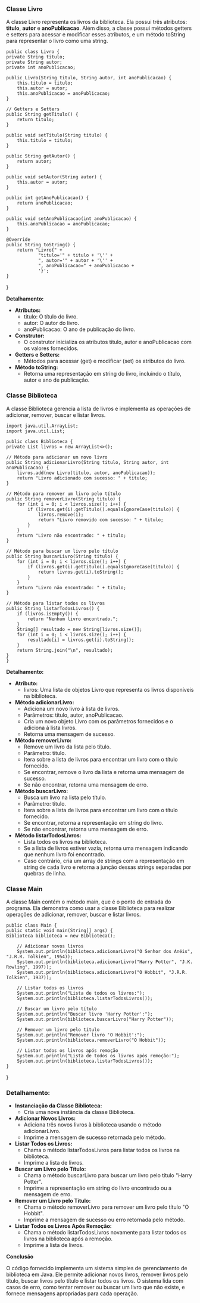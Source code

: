 ### Classe Livro

A classe Livro representa os livros da biblioteca. Ela possui três atributos: **titulo**, **autor** e **anoPublicacao**. Além disso, a classe possui métodos getters e setters para acessar e modificar esses atributos, e um método toString para representar o livro como uma string.

```plaintext
public class Livro {
private String titulo;
private String autor;
private int anoPublicacao;

public Livro(String titulo, String autor, int anoPublicacao) {
    this.titulo = titulo;
    this.autor = autor;
    this.anoPublicacao = anoPublicacao;
}

// Getters e Setters
public String getTitulo() {
    return titulo;
}

public void setTitulo(String titulo) {
    this.titulo = titulo;
}

public String getAutor() {
    return autor;
}

public void setAutor(String autor) {
    this.autor = autor;
}

public int getAnoPublicacao() {
    return anoPublicacao;
}

public void setAnoPublicacao(int anoPublicacao) {
    this.anoPublicacao = anoPublicacao;
}

@Override
public String toString() {
    return "Livro{" +
            "titulo='" + titulo + '\'' +
            ", autor='" + autor + '\'' +
            ", anoPublicacao=" + anoPublicacao +
            '}';
}
```

}

**Detalhamento:**

*   **Atributos:**
    *   titulo: O título do livro.
    *   autor: O autor do livro.
    *   anoPublicacao: O ano de publicação do livro.
*   **Construtor:**
    *   O construtor inicializa os atributos titulo, autor e anoPublicacao com os valores fornecidos.
*   **Getters e Setters:**
    *   Métodos para acessar (get) e modificar (set) os atributos do livro.
*   **Método toString:**
    *   Retorna uma representação em string do livro, incluindo o título, autor e ano de publicação.

### Classe Biblioteca

A classe Biblioteca gerencia a lista de livros e implementa as operações de adicionar, remover, buscar e listar livros.

```plaintext
import java.util.ArrayList;
import java.util.List;

public class Biblioteca {
private List livros = new ArrayList<>();

// Método para adicionar um novo livro
public String adicionarLivro(String titulo, String autor, int anoPublicacao) {
    livros.add(new Livro(titulo, autor, anoPublicacao));
    return "Livro adicionado com sucesso: " + titulo;
}

// Método para remover um livro pelo título
public String removerLivro(String titulo) {
    for (int i = 0; i < livros.size(); i++) {
        if (livros.get(i).getTitulo().equalsIgnoreCase(titulo)) {
            livros.remove(i);
            return "Livro removido com sucesso: " + titulo;
        }
    }
    return "Livro não encontrado: " + titulo;
}

// Método para buscar um livro pelo título
public String buscarLivro(String titulo) {
    for (int i = 0; i < livros.size(); i++) {
        if (livros.get(i).getTitulo().equalsIgnoreCase(titulo)) {
            return livros.get(i).toString();
        }
    }
    return "Livro não encontrado: " + titulo;
}

// Método para listar todos os livros
public String listarTodosLivros() {
    if (livros.isEmpty()) {
        return "Nenhum livro encontrado.";
    }
    String[] resultado = new String[livros.size()];
    for (int i = 0; i < livros.size(); i++) {
        resultado[i] = livros.get(i).toString();
    }
    return String.join("\n", resultado);
}
}
```

**Detalhamento:**

*   **Atributo:**
    *   livros: Uma lista de objetos Livro que representa os livros disponíveis na biblioteca.
*   **Método adicionarLivro:**
    *   Adiciona um novo livro à lista de livros.
    *   Parâmetros: titulo, autor, anoPublicacao.
    *   Cria um novo objeto Livro com os parâmetros fornecidos e o adiciona à lista livros.
    *   Retorna uma mensagem de sucesso.
*   **Método removerLivro:**
    *   Remove um livro da lista pelo título.
    *   Parâmetro: titulo.
    *   Itera sobre a lista de livros para encontrar um livro com o título fornecido.
    *   Se encontrar, remove o livro da lista e retorna uma mensagem de sucesso.
    *   Se não encontrar, retorna uma mensagem de erro.
*   **Método buscarLivro:**
    *   Busca um livro na lista pelo título.
    *   Parâmetro: titulo.
    *   Itera sobre a lista de livros para encontrar um livro com o título fornecido.
    *   Se encontrar, retorna a representação em string do livro.
    *   Se não encontrar, retorna uma mensagem de erro.
*   **Método listarTodosLivros:**
    *   Lista todos os livros na biblioteca.
    *   Se a lista de livros estiver vazia, retorna uma mensagem indicando que nenhum livro foi encontrado.
    *   Caso contrário, cria um array de strings com a representação em string de cada livro e retorna a junção dessas strings separadas por quebras de linha.

### Classe Main

A classe Main contém o método main, que é o ponto de entrada do programa. Ela demonstra como usar a classe Biblioteca para realizar operações de adicionar, remover, buscar e listar livros.

```plaintext
public class Main {
public static void main(String[] args) {
Biblioteca biblioteca = new Biblioteca();

    // Adicionar novos livros
    System.out.println(biblioteca.adicionarLivro("O Senhor dos Anéis", "J.R.R. Tolkien", 1954));
    System.out.println(biblioteca.adicionarLivro("Harry Potter", "J.K. Rowling", 1997));
    System.out.println(biblioteca.adicionarLivro("O Hobbit", "J.R.R. Tolkien", 1937));

    // Listar todos os livros
    System.out.println("Lista de todos os livros:");
    System.out.println(biblioteca.listarTodosLivros());

    // Buscar um livro pelo título
    System.out.println("Buscar livro 'Harry Potter':");
    System.out.println(biblioteca.buscarLivro("Harry Potter"));

    // Remover um livro pelo título
    System.out.println("Remover livro 'O Hobbit':");
    System.out.println(biblioteca.removerLivro("O Hobbit"));

    // Listar todos os livros após remoção
    System.out.println("Lista de todos os livros após remoção:");
    System.out.println(biblioteca.listarTodosLivros());
}
```

}

### Detalhamento:

*   **Instanciação da Classe Biblioteca:**
    *   Cria uma nova instância da classe Biblioteca.
*   **Adicionar Novos Livros:**
    *   Adiciona três novos livros à biblioteca usando o método adicionarLivro.
    *   Imprime a mensagem de sucesso retornada pelo método.
*   **Listar Todos os Livros:**
    *   Chama o método listarTodosLivros para listar todos os livros na biblioteca.
    *   Imprime a lista de livros.
*   **Buscar um Livro pelo Título:**
    *   Chama o método buscarLivro para buscar um livro pelo título "Harry Potter".
    *   Imprime a representação em string do livro encontrado ou a mensagem de erro.
*   **Remover um Livro pelo Título:**
    *   Chama o método removerLivro para remover um livro pelo título "O Hobbit".
    *   Imprime a mensagem de sucesso ou erro retornada pelo método.
*   **Listar Todos os Livros Após Remoção:**
    *   Chama o método listarTodosLivros novamente para listar todos os livros na biblioteca após a remoção.
    *   Imprime a lista de livros.

**Conclusão**

O código fornecido implementa um sistema simples de gerenciamento de biblioteca em Java. Ele permite adicionar novos livros, remover livros pelo título, buscar livros pelo título e listar todos os livros. O sistema lida com casos de erro, como tentar remover ou buscar um livro que não existe, e fornece mensagens apropriadas para cada operação.